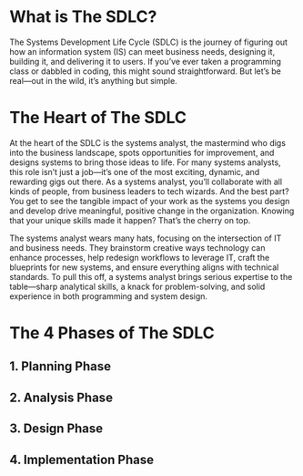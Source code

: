 
# What is The SDLC?

The Systems Development Life Cycle (SDLC) is the journey of figuring out how an information system (IS) can meet business needs, designing it, building it, and delivering it to users. If you’ve ever taken a programming class or dabbled in coding, this might sound straightforward. But let’s be real—out in the wild, it’s anything but simple.

# The Heart of The SDLC

At the heart of the SDLC is the systems analyst, the mastermind who digs into the business landscape, spots opportunities for improvement, and designs systems to bring those ideas to life. For many systems analysts, this role isn’t just a job—it’s one of the most exciting, dynamic, and rewarding gigs out there. As a systems analyst, you’ll collaborate with all kinds of people, from business leaders to tech wizards. And the best part? You get to see the tangible impact of your work as the systems you design and develop drive meaningful, positive change in the organization. Knowing that your unique skills made it happen? That’s the cherry on top.

The systems analyst wears many hats, focusing on the intersection of IT and business needs. They brainstorm creative ways technology can enhance processes, help redesign workflows to leverage IT, craft the blueprints for new systems, and ensure everything aligns with technical standards. To pull this off, a systems analyst brings serious expertise to the table—sharp analytical skills, a knack for problem-solving, and solid experience in both programming and system design.

# The 4 Phases of The SDLC

## 1. Planning Phase

## 2. Analysis Phase

## 3. Design Phase

## 4. Implementation Phase

